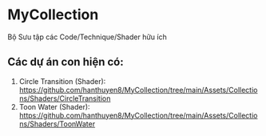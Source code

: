 # MyCollection
Bộ Sưu tập các Code/Technique/Shader hữu ích

## Các dự án con hiện có:

1. Circle Transition (Shader): https://github.com/hanthuyen8/MyCollection/tree/main/Assets/Collections/Shaders/CircleTransition
2. Toon Water (Shader): https://github.com/hanthuyen8/MyCollection/tree/main/Assets/Collections/Shaders/ToonWater
